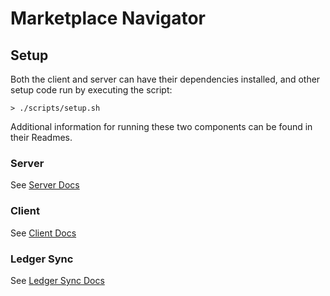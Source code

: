 # Marketplace Navigator

## Setup

Both the client and server can have their dependencies installed, and other
setup code run by executing the script:

  ```
  > ./scripts/setup.sh
  ```

Additional information for running these two components can be found in
their Readmes.

### Server

See [Server Docs](server/README.md)

### Client

See [Client Docs](client/README.md)

### Ledger Sync

See [Ledger Sync Docs](ledger_sync/README.md)
